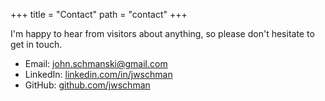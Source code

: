 +++
title = "Contact"
path = "contact"
+++

I'm happy to hear from visitors about anything, so please don't hesitate to get in touch.  

- Email: [john.schmanski@gmail.com](mailto:john.schmanski@gmail.com)
- LinkedIn: [linkedin.com/in/jwschman](https://linkedin.com/in/jwschman)
- GitHub: [github.com/jwschman](https://github.com/jwschman)